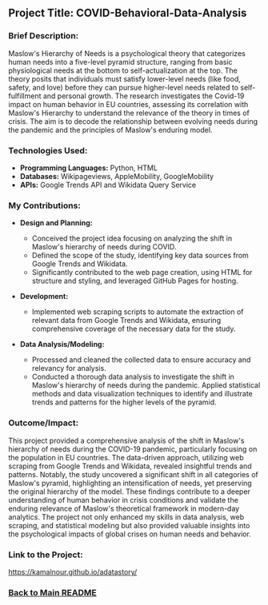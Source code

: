 ## Project Title: COVID-Behavioral-Data-Analysis

### Brief Description:

Maslow's Hierarchy of Needs is a psychological theory that categorizes human needs into a five-level pyramid structure, ranging from basic physiological needs at the bottom to self-actualization at the top. The theory posits that individuals must satisfy lower-level needs (like food, safety, and love) before they can pursue higher-level needs related to self-fulfillment and personal growth.
The research investigates the Covid-19 impact on human behavior in EU countries, assessing its correlation with Maslow's Hierarchy to understand the relevance of the theory in times of crisis. The aim is to decode the relationship between evolving needs during the pandemic and the principles of Maslow's enduring model.

### Technologies Used:
- **Programming Languages:** Python, HTML
- **Databases:** Wikipageviews, AppleMobility, GoogleMobility
- **APIs:** Google Trends API and Wikidata Query Service

### My Contributions:
- **Design and Planning:** 
  - Conceived the project idea focusing on analyzing the shift in Maslow's hierarchy of needs during COVID.
  - Defined the scope of the study, identifying key data sources from Google Trends and Wikidata.
  - Significantly contributed to the web page creation, using HTML for structure and styling, and leveraged GitHub Pages for hosting.

- **Development:** 
  - Implemented web scraping scripts to automate the extraction of relevant data from Google Trends and Wikidata, ensuring comprehensive coverage of the necessary data for the study.

- **Data Analysis/Modeling:** 
  - Processed and cleaned the collected data to ensure accuracy and relevancy for analysis.
  - Conducted a thorough data analysis to investigate the shift in Maslow's hierarchy of needs during the pandemic. Applied statistical methods and data visualization techniques to identify and illustrate trends and patterns for the higher levels of the pyramid.


### Outcome/Impact:

This project provided a comprehensive analysis of the shift in Maslow's hierarchy of needs during the COVID-19 pandemic, particularly focusing on the population in EU countries. The data-driven approach, utilizing web scraping from Google Trends and Wikidata, revealed insightful trends and patterns. Notably, the study uncovered a significant shift in all categories of Maslow's pyramid, highlighting an intensification of needs, yet preserving the original hierarchy of the model. These findings contribute to a deeper understanding of human behavior in crisis conditions and validate the enduring relevance of Maslow's theoretical framework in modern-day analytics. The project not only enhanced my skills in data analysis, web scraping, and statistical modeling but also provided valuable insights into the psychological impacts of global crises on human needs and behavior.

### Link to the Project:

https://kamalnour.github.io/adatastory/

### [Back to Main README](../README.md)